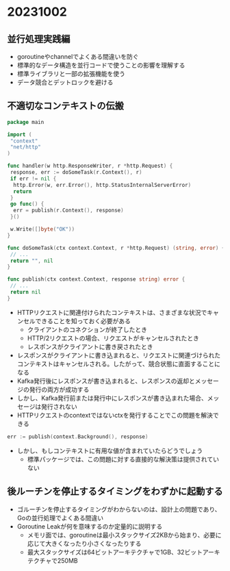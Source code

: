 # 20231002

## 並行処理実践編

- goroutineやchannelでよくある間違いを防ぐ
- 標準的なデータ構造を並行コードで使うことの影響を理解する
- 標準ライブラリと一部の拡張機能を使う
- データ競合とデットロックを避ける

## 不適切なコンテキストの伝搬

```go
package main

import (
 "context"
 "net/http"
)

func handler(w http.ResponseWriter, r *http.Request) {
 response, err := doSomeTask(r.Context(), r)
 if err != nil {
  http.Error(w, err.Error(), http.StatusInternalServerError)
  return
 }
 go func() {
  err = publish(r.Context(), response)
 }()

 w.Write([]byte("OK"))
}

func doSomeTask(ctx context.Context, r *http.Request) (string, error) {
 // ...
 return "", nil
}

func publish(ctx context.Context, response string) error {
 // ...
 return nil
}
```

- HTTPリクエストに関連付けられたコンテキストは、さまざまな状況でキャンセルできることを知っておく必要がある
  - クライアントのコネクションが終了したとき
  - HTTP/2リクエストの場合、リクエストがキャンセルされたとき
  - レスポンスがクライアントに書き戻されたとき
- レスポンスがクライアントに書き込まれると、リクエストに関連づけられたコンテキストはキャンセルされる。したがって、競合状態に直面することになる
- Kafka発行後にレスポンスが書き込まれると、レスポンスの返却とメッセージの発行の両方が成功する
- しかし、Kafka発行前または発行中にレスポンスが書き込まれた場合、メッセージは発行されない
- HTTPリクエストのcontextではないctxを発行することでこの問題を解決できる

```go
err := publish(context.Background(), response)
```

- しかし、もしコンテキストに有用な値が含まれていたらどうでしょう
  - 標準パッケージでは、この問題に対する直接的な解決策は提供されていない

## 後ルーチンを停止するタイミングをわずかに起動する

- ゴルーチンを停止するタイミングがわからないのは、設計上の問題であり、Goの並行処理でよくある間違い
- Goroutine Leakが何を意味するのか定量的に説明する
  - メモリ面では、goroutineは最小スタックサイズ2KBから始まり、必要に応じて大きくなったり小さくなったりする
  - 最大スタックサイズは64ビットアーキテクチャで1GB、32ビットアーキテクチャで250MB
